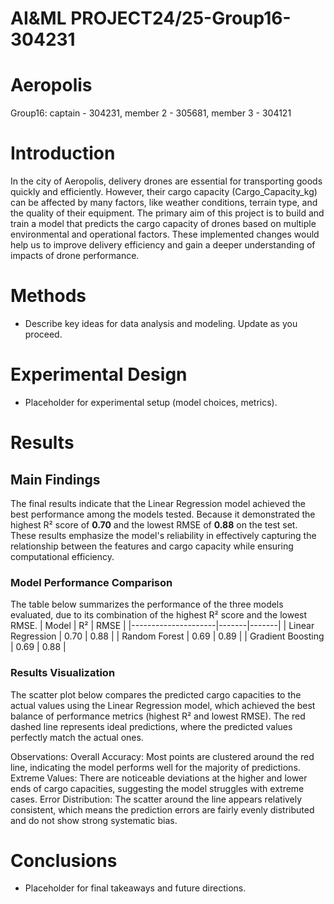 # AI&ML PROJECT24/25-Group16-304231
# Aeropolis
Group16:
captain - 304231, member 2 - 305681, member 3 - 304121
# Introduction
In the city of Aeropolis, delivery drones are essential for transporting goods quickly and efficiently. However, their cargo capacity (Cargo_Capacity_kg) can be affected by many factors, like weather conditions, terrain type, and the quality of their equipment. The primary aim of this project is to build and train a model that predicts the cargo capacity of drones based on multiple environmental and operational factors. These implemented changes would help us to improve delivery efficiency and gain a deeper understanding of impacts of drone performance.

# Methods
- Describe key ideas for data analysis and modeling. Update as you proceed.

# Experimental Design
- Placeholder for experimental setup (model choices, metrics).

# Results
## Main Findings
The final results indicate that the Linear Regression model achieved the best performance among the models tested. Because it demonstrated the highest R² score of **0.70** and the lowest RMSE of **0.88** on the test set. These results emphasize the model's reliability in effectively capturing the relationship between the features and cargo capacity while ensuring computational efficiency.
### Model Performance Comparison
The table below summarizes the performance of the three models evaluated, due to its combination of the highest R² score and the lowest RMSE.
| Model               | R²   | RMSE  |
|---------------------|-------|-------|
| Linear Regression   | 0.70  | 0.88  |
| Random Forest       | 0.69  | 0.89  |
| Gradient Boosting   | 0.69  | 0.88  |

### Results Visualization 
The scatter plot below compares the predicted cargo capacities to the actual values using the Linear Regression model, which achieved the best balance of performance metrics (highest R² and lowest RMSE). The red dashed line represents ideal predictions, where the predicted values perfectly match the actual ones.


Observations:
Overall Accuracy: Most points are clustered around the red line, indicating the model performs well for the majority of predictions.
Extreme Values: There are noticeable deviations at the higher and lower ends of cargo capacities, suggesting the model struggles with extreme cases.
Error Distribution: The scatter around the line appears relatively consistent, which means the prediction errors are fairly evenly distributed and do not show strong systematic bias.

# Conclusions
- Placeholder for final takeaways and future directions.

